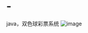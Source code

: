 # -
java，双色球彩票系统
![image](https://github.com/user-attachments/assets/b6283d67-4d18-4aa5-9da4-80c0d921335e)
